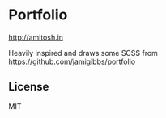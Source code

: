 # Portfolio

http://amitosh.in

Heavily inspired and draws some SCSS from
https://github.com/jamigibbs/portfolio

## License
MIT